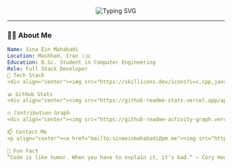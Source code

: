 <!-- README.md -->

<div align="center">
  <img src="https://readme-typing-svg.demolab.com?font=Fira+Code&weight=500&size=24&pause=1000&color=F7F7F7&center=true&vCenter=true&width=435&lines=Hi+I'm+Sina+Ein+Mahabadi;Full+Stack+Developer+from+Mashhad;Welcome+to+my+GitHub+profile!" alt="Typing SVG" />
</div>

---

### 🧑‍💻 About Me

```yaml
Name: Sina Ein Mahabadi
Location: Mashhad, Iran 🇮🇷
Education: B.Sc. Student in Computer Engineering
Role: Full Stack Developer
🚀 Tech Stack
<div align="center"><img src="https://skillicons.dev/icons?i=c,cpp,java,html,css,scss,bootstrap,js,ts,react,next,node,git,github" /></div>

📊 GitHub Stats
<div align="center"><img src="https://github-readme-stats.vercel.app/api?username=sinaeinmahabadi&show_icons=true&theme=tokyonight&hide_border=true" /><br/><img src="https://github-readme-stats.vercel.app/api/top-langs/?username=sinaeinmahabadi&layout=compact&theme=tokyonight&hide_border=true" /></div>

🔥 Contribution Graph
<div align="center"><img src="https://github-readme-activity-graph.vercel.app/graph?username=sinaeinmahabadi&theme=tokyo-night&hide_border=true" /></div>

📫 Contact Me
<p align="center"><a href="mailto:sinaeinmahabadi@pm.me"><img src="https://img.shields.io/badge/Email-D14836?style=for-the-badge&logo=gmail&logoColor=white"/></a><a href="https://github.com/sinaeinmahabadi"><img src="https://img.shields.io/badge/GitHub-181717?style=for-the-badge&logo=github&logoColor=white"/></a></p>

🧠 Fun Fact
“Code is like humor. When you have to explain it, it’s bad.” – Cory House



